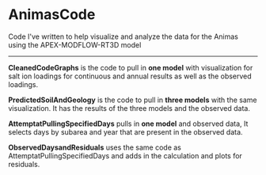 # AnimasCode
Code I've written to help visualize and analyze the data for the Animas using the APEX-MODFLOW-RT3D model

---

**CleanedCodeGraphs** is the code to pull in **one model** with visualization for
salt ion loadings for continuous and annual results as well as the observed loadings.

**PredictedSoilAndGeology** is the code to pull in **three models** with the same visualization. It has the results of the three models and the observed data.

**AttemptatPullingSpecifiedDays** pulls in **one model** and observed data,
It selects days by subarea and year that are present in the observed data.

**ObservedDaysandResiduals** uses the same code as AttemptatPullingSpecifiedDays and adds in the calculation and plots for residuals.
